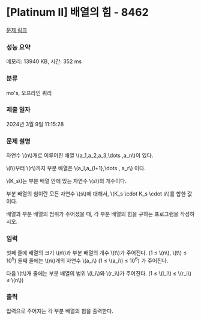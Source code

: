 # [Platinum II] 배열의 힘 - 8462 

[문제 링크](https://www.acmicpc.net/problem/8462) 

### 성능 요약

메모리: 13940 KB, 시간: 352 ms

### 분류

mo's, 오프라인 쿼리

### 제출 일자

2024년 3월 9일 11:15:28

### 문제 설명

<p>자연수 \(n\)개로 이루어진 배열 \(a_1,a_2,a_3,\dots ,a_n\)이 있다.</p>

<p>\(l\)부터 \(r\)까지 부분 배열은 \(a_l,a_{l+1},\dots , a_r\) 이다.</p>

<p>\(K_s\)는 부분 배열 안에 있는 자연수 \(s\)의 개수이다.</p>

<p>부분 배열의 힘이란 모든 자연수 \(s\)에 대해서, \(K_s \cdot K_s \cdot s\)를 합한 값이다.</p>

<p>배열과 부분 배열의 범위가 주어졌을 때, 각 부분 배열의 힘을 구하는 프로그램을 작성하시오.</p>

### 입력 

 <p>첫째 줄에 배열의 크기 \(n\)과 부분 배열의 개수 \(t\)가 주어진다. (1 ≤ \(n\), \(t\) ≤ 10<sup>5</sup>) 둘째 줄에는 \(n\)개의 자연수 \(a_i\) (1 ≤ \(a_i\) ≤ 10<sup>6</sup>) 가 주어진다.</p>

<p>다음 \(t\)개 줄에는 부분 배열의 범위 \(l_i\)와 \(r_i\)가 주어진다. (1 ≤ \(l_i\) ≤ \(r_i\) ≤ \(n\))</p>

### 출력 

 <p>입력으로 주어지는 각 부분 배열의 힘을 출력한다.</p>

